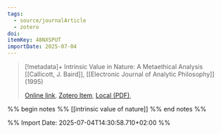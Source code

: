 ```yaml
---
tags:
  - source/journalArticle
  - zotero
doi: 
itemKey: 48NXSPUT
importDate: 2025-07-04
---
```

>[!metadata]+
> Intrinsic Value in Nature: A Metaethical Analysis
> [[Callicott, J. Baird]], 
> [[Electronic Journal of Analytic Philosophy]] (1995)
> 
> [Online link](), [Zotero Item](zotero://select/library/items/48NXSPUT), [Local (PDF)](file://C:/Users/aburg/Documents/references/zotero/storage/ED8YJFKN/Callicott1995_IntrinsicValue.pdf), 

%% begin notes %%
[[intrinsic value of nature]]
%% end notes %%

%% Import Date: 2025-07-04T14:30:58.710+02:00 %%
